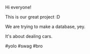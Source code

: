 Hi everyone!

This is our great project :D

We are trying to make a database, yey.

It's about dealing cars.


#yolo #swag #bro
